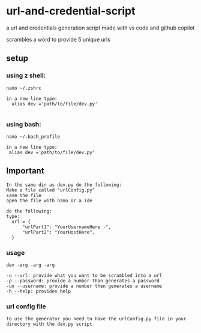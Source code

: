 # url-and-credential-script



a url and credentials generation script made with vs code and github copilot

scrambles a word to provide 5 unique urls


## setup

### using z shell:
```
nano ~/.zshrc

in a new line type:
  alias dev ='path/to/file/dev.py'
 
 ```
 
 ### using bash:
 
 ```
 nano ~/.bash_profile
 
 in a new line type:
  alias dev ='path/to/file/dev.py'
 
 ```
 ## Important
```
In the same dir as dev.py do the following:
Make a file called "urlConfig.py"
save the file
open the file with nano or a ide

do the following:
type:
  url = {
      "urlPart1": "YourUsernameHere -",
      "urlPart2": "YourHostHere",
  }

``` 
 ### usage
 
 ```
 dev -arg -arg -arg
 
 -u --url: provide what you want to be scrambled into a url
 -p --password: provide a number than generates a password
 -un --username: provide a number then generates a username
 -h --help: provides help
 ```
 
 ### url config file
 ```
 to use the generator you need to have the urlConfig.py file in your directory with the dev.py script
 
 ```
